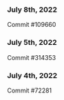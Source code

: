 ### July 8th, 2022

Commit #109660

### July 5th, 2022

Commit #314353


### July 4th, 2022

Commit #72281
